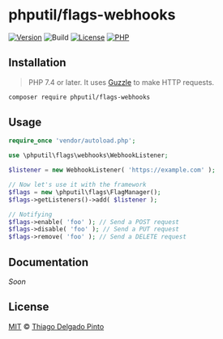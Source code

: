 # phputil/flags-webhooks

[![Version](https://poser.pugx.org/phputil/flags-webhooks/v?style=flat-square)](https://packagist.org/packages/phputil/flags-webhooks)
![Build](https://github.com/thiagodp/phputil-flags-webhooks/actions/workflows/ci.yml/badge.svg?style=flat)
[![License](https://poser.pugx.org/phputil/flags-webhooks/license?style=flat-square)](https://packagist.org/packages/phputil/flags-webhooks)
[![PHP](http://poser.pugx.org/phputil/flags-webhooks/require/php)](https://packagist.org/packages/phputil/flags-webhooks)


## Installation

> PHP 7.4 or later. It uses [Guzzle](https://guzzlephp.org/) to make HTTP requests.

```bash
composer require phputil/flags-webhooks
```

## Usage

```php
require_once 'vendor/autoload.php';

use \phputil\flags\webhooks\WebhookListener;

$listener = new WebhookListener( 'https://example.com' );

// Now let's use it with the framework
$flags = new \phputil\flags\FlagManager();
$flags->getListeners()->add( $listener );

// Notifying
$flags->enable( 'foo' ); // Send a POST request
$flags->disable( 'foo' ); // Send a PUT request
$flags->remove( 'foo' ); // Send a DELETE request
```

## Documentation

_Soon_


## License

[MIT](/LICENSE) © [Thiago Delgado Pinto](https://github.com/thiagodp)
